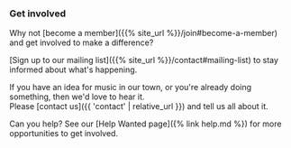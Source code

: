 ### Get involved

Why not [become a member]({{% site_url %}}/join#become-a-member) and get involved to make a difference?

[Sign up to our mailing list]({{% site_url %}}/contact#mailing-list) to stay informed about what's happening.

If you have an idea for music in our town, or you're already doing something, then we'd love to hear it.<br/>
Please [contact us]({{ 'contact' | relative_url }}) and tell us all about it. 

Can you help? See our [Help Wanted page]({% link help.md %}) for more opportunities to get involved. 
